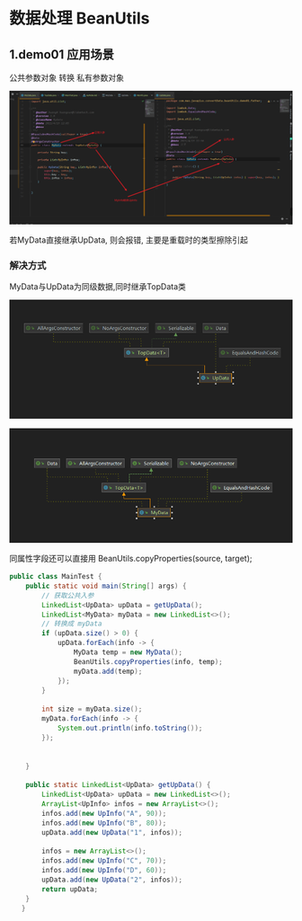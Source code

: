 # 数据处理 BeanUtils

## 1.demo01 应用场景

公共参数对象 转换 私有参数对象

![image-20210420211003338](myNote.assets/image-20210420211003338.png)

若MyData直接继承UpData, 则会报错, 主要是重载时的类型擦除引起

### 解决方式

MyData与UpData为同级数据,同时继承TopData<T>类

![image-20210420211351561](myNote.assets/image-20210420211351561.png)

![image-20210420211401784](myNote.assets/image-20210420211401784.png)

同属性字段还可以直接用 BeanUtils.copyProperties(source, target);

```java
public class MainTest {
    public static void main(String[] args) {
        // 获取公共入参
        LinkedList<UpData> upData = getUpData();
        LinkedList<MyData> myData = new LinkedList<>();
        // 转换成 myData
        if (upData.size() > 0) {
            upData.forEach(info -> {
                MyData temp = new MyData();
                BeanUtils.copyProperties(info, temp);
                myData.add(temp);
            });
        }

        int size = myData.size();
        myData.forEach(info -> {
            System.out.println(info.toString());
        });


    }

    public static LinkedList<UpData> getUpData() {
        LinkedList<UpData> upData = new LinkedList<>();
        ArrayList<UpInfo> infos = new ArrayList<>();
        infos.add(new UpInfo("A", 90));
        infos.add(new UpInfo("B", 80));
        upData.add(new UpData("1", infos));

        infos = new ArrayList<>();
        infos.add(new UpInfo("C", 70));
        infos.add(new UpInfo("D", 60));
        upData.add(new UpData("2", infos));
        return upData;
    }
   }
```

